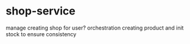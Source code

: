 # shop-service

manage creating shop for user?
orchestration creating product and init stock to ensure consistency